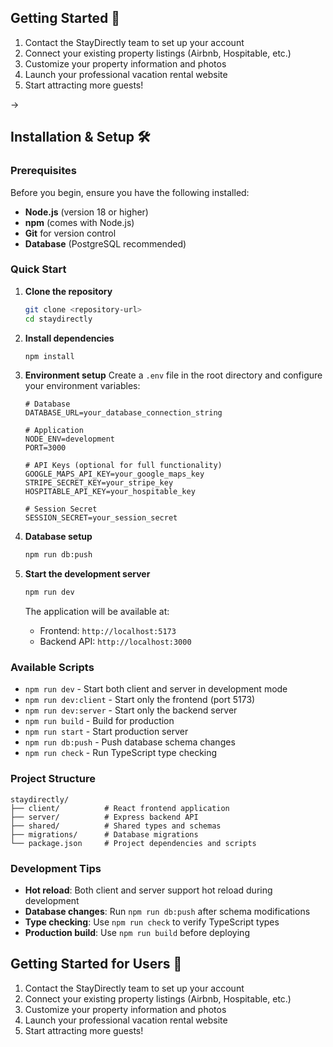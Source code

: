## Getting Started 🚀

1. Contact the StayDirectly team to set up your account
2. Connect your existing property listings (Airbnb, Hospitable, etc.)
3. Customize your property information and photos
4. Launch your professional vacation rental website
5. Start attracting more guests!

->

## Installation & Setup 🛠️

### Prerequisites

Before you begin, ensure you have the following installed:
- **Node.js** (version 18 or higher)
- **npm** (comes with Node.js)
- **Git** for version control
- **Database** (PostgreSQL recommended)

### Quick Start

1. **Clone the repository**
   ```bash
   git clone <repository-url>
   cd staydirectly
   ```

2. **Install dependencies**
   ```bash
   npm install
   ```

3. **Environment setup**
   Create a `.env` file in the root directory and configure your environment variables:
   ```env
   # Database
   DATABASE_URL=your_database_connection_string
   
   # Application
   NODE_ENV=development
   PORT=3000
   
   # API Keys (optional for full functionality)
   GOOGLE_MAPS_API_KEY=your_google_maps_key
   STRIPE_SECRET_KEY=your_stripe_key
   HOSPITABLE_API_KEY=your_hospitable_key
   
   # Session Secret
   SESSION_SECRET=your_session_secret
   ```

4. **Database setup**
   ```bash
   npm run db:push
   ```

5. **Start the development server**
   ```bash
   npm run dev
   ```

   The application will be available at:
   - Frontend: `http://localhost:5173`
   - Backend API: `http://localhost:3000`

### Available Scripts

- `npm run dev` - Start both client and server in development mode
- `npm run dev:client` - Start only the frontend (port 5173)
- `npm run dev:server` - Start only the backend server
- `npm run build` - Build for production
- `npm run start` - Start production server
- `npm run db:push` - Push database schema changes
- `npm run check` - Run TypeScript type checking

### Project Structure

```
staydirectly/
├── client/          # React frontend application
├── server/          # Express backend API
├── shared/          # Shared types and schemas
├── migrations/      # Database migrations
└── package.json     # Project dependencies and scripts
```

### Development Tips

- **Hot reload**: Both client and server support hot reload during development
- **Database changes**: Run `npm run db:push` after schema modifications
- **Type checking**: Use `npm run check` to verify TypeScript types
- **Production build**: Use `npm run build` before deploying

## Getting Started for Users 🚀

1. Contact the StayDirectly team to set up your account
2. Connect your existing property listings (Airbnb, Hospitable, etc.)
3. Customize your property information and photos
4. Launch your professional vacation rental website
5. Start attracting more guests!